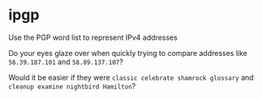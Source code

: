 # ipgp
Use the PGP word list to represent IPv4 addresses

Do your eyes glaze over when quickly trying to compare addresses like `56.39.187.101` and `58.89.137.107`?

Would it be easier if they were `classic celebrate shamrock glossary` and `cleanup examine nightbird Hamilton`?
